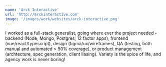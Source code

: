 ```yaml
---
name: 'Arck Interactive'
url: 'http://arckinteractive.com'
image: '/images/work/websites/arck-interactive.png'
---
```

I worked as a full-stack generalist, going where ever the project needed - backend (Node, Mongo, Postgres, 12 factor apps), frontend (vue/react/typescript), design (figma/ux/wireframes), QA (testing, both manual and automated > 50% coverage), or product management (archtecture, spec generation, client liasing). Variety is the spice of life, and agency work is never boring! 
